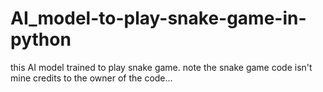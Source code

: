 # AI_model-to-play-snake-game-in-python
this AI model trained to play snake game.
note the snake game code isn't mine credits to the owner of the code...
